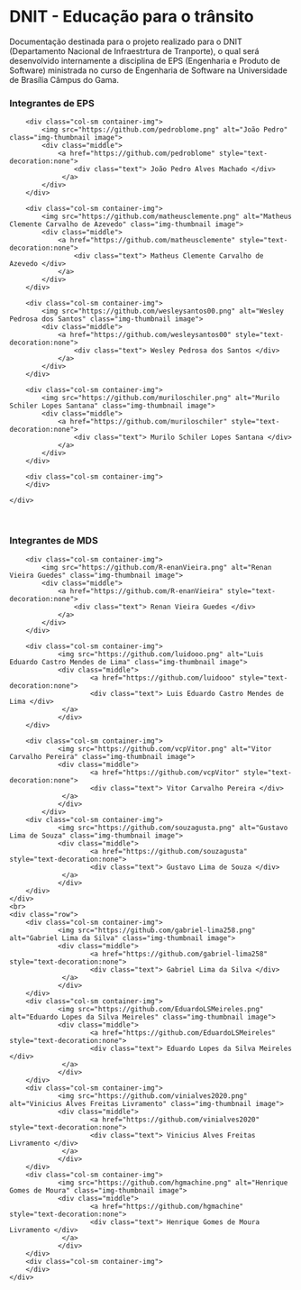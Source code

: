 # DNIT - Educação para o trânsito

Documentação destinada para o projeto realizado para o DNIT (Departamento Nacional de Infraestrtura de Tranporte), o qual será desenvolvido internamente a disciplina de EPS (Engenharia e Produto de Software) ministrada no curso de Engenharia de Software na Universidade de Brasília Câmpus do Gama.

### Integrantes de EPS

<div class="container">
	<div class="row">

		<div class="col-sm container-img">
       		<img src="https://github.com/pedroblome.png" alt="João Pedro" class="img-thumbnail image">
        	<div class="middle">
            	<a href="https://github.com/pedroblome" style="text-decoration:none">
               		<div class="text"> João Pedro Alves Machado </div>
				 </a>
        	</div>
    	</div>

		<div class="col-sm container-img">
			<img src="https://github.com/matheusclemente.png" alt="Matheus Clemente Carvalho de Azevedo" class="img-thumbnail image">
        	<div class="middle">
            	<a href="https://github.com/matheusclemente" style="text-decoration:none">
            		<div class="text"> Matheus Clemente Carvalho de Azevedo </div>
			 	</a>
        	</div>
    	</div>

		<div class="col-sm container-img">
			<img src="https://github.com/wesleysantos00.png" alt="Wesley Pedrosa dos Santos" class="img-thumbnail image">
        	<div class="middle">
            	<a href="https://github.com/wesleysantos00" style="text-decoration:none">
            		<div class="text"> Wesley Pedrosa dos Santos </div>
			 	</a>
        	</div>
    	</div>

		<div class="col-sm container-img">
			<img src="https://github.com/muriloschiler.png" alt="Murilo Schiler Lopes Santana" class="img-thumbnail image">
        	<div class="middle">
            	<a href="https://github.com/muriloschiler" style="text-decoration:none">
            		<div class="text"> Murilo Schiler Lopes Santana </div>
				</a>
        	</div>
    	</div>

		<div class="col-sm container-img">		
    	</div>
	
	</div>

</div>

</br>

### Integrantes de MDS

<div class="container">
	<div class="row">

		<div class="col-sm container-img">
       		<img src="https://github.com/R-enanVieira.png" alt="Renan Vieira Guedes" class="img-thumbnail image">
        	<div class="middle">
            	<a href="https://github.com/R-enanVieira" style="text-decoration:none">
            		<div class="text"> Renan Vieira Guedes </div>
				</a>
        	</div>
    	</div>

		<div class="col-sm container-img">
       			<img src="https://github.com/luidooo.png" alt="Luis Eduardo Castro Mendes de Lima" class="img-thumbnail image">
        		<div class="middle">
            			<a href="https://github.com/luidooo" style="text-decoration:none">
                		<div class="text"> Luis Eduardo Castro Mendes de Lima </div>
				 </a>
        		</div>
    	</div>

		<div class="col-sm container-img">
       			<img src="https://github.com/vcpVitor.png" alt="Vitor Carvalho Pereira" class="img-thumbnail image">
        		<div class="middle">
            			<a href="https://github.com/vcpVitor" style="text-decoration:none">
                		<div class="text"> Vitor Carvalho Pereira </div>
				 </a>
        		</div>
    		</div>
		<div class="col-sm container-img">
       			<img src="https://github.com/souzagusta.png" alt="Gustavo Lima de Souza" class="img-thumbnail image">
        		<div class="middle">
            			<a href="https://github.com/souzagusta" style="text-decoration:none">
                		<div class="text"> Gustavo Lima de Souza </div>
				 </a>
        		</div>
    	</div>
	</div>
	<br>
	<div class="row">
		<div class="col-sm container-img">
       			<img src="https://github.com/gabriel-lima258.png" alt="Gabriel Lima da Silva" class="img-thumbnail image">
        		<div class="middle">
            			<a href="https://github.com/gabriel-lima258" style="text-decoration:none">
                		<div class="text"> Gabriel Lima da Silva </div>
				 </a>
        		</div>
    	</div>
		<div class="col-sm container-img">
       			<img src="https://github.com/EduardoLSMeireles.png" alt="Eduardo Lopes da Silva Meireles" class="img-thumbnail image">
        		<div class="middle">
            			<a href="https://github.com/EduardoLSMeireles" style="text-decoration:none">
                		<div class="text"> Eduardo Lopes da Silva Meireles </div>
				 </a>
        		</div>
    	</div>
		<div class="col-sm container-img">
       			<img src="https://github.com/vinialves2020.png" alt="Vinicius Alves Freitas Livramento" class="img-thumbnail image">
        		<div class="middle">
            			<a href="https://github.com/vinialves2020" style="text-decoration:none">
                		<div class="text"> Vinicius Alves Freitas Livramento </div>
				 </a>
        		</div>
    	</div>
		<div class="col-sm container-img">
       			<img src="https://github.com/hgmachine.png" alt="Henrique Gomes de Moura" class="img-thumbnail image">
        		<div class="middle">
            			<a href="https://github.com/hgmachine" style="text-decoration:none">
                		<div class="text"> Henrique Gomes de Moura Livramento </div>
				 </a>
        		</div>
    	</div>
		<div class="col-sm container-img">       			
    	</div>
	</div>
</div>